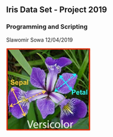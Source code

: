 ## Iris Data Set - Project 2019
### Programming and Scripting

Slawomir Sowa
12/04/2019

![](files/sepalpetal.jpg)
